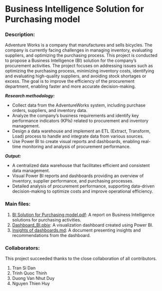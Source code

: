 # Business Intelligence Solution for Purchasing model

### Description:
Adventure Works is a company that manufactures and sells bicycles. The company is currently facing challenges in managing inventory, evaluating suppliers, and optimizing the purchasing process. This project is conducted to propose a Business Intelligence (BI) solution for the company’s procurement activities. The project focuses on addressing issues such as optimizing the purchasing process, minimizing inventory costs, identifying and evaluating high-quality suppliers, and avoiding stock shortages or excess. The goal is to improve the efficiency of the procurement department, enabling faster and more accurate decision-making.

***Research methodology:***
- Collect data from the AdventureWorks system, including purchase orders, suppliers, and inventory data.
- Analyze the company’s business requirements and identify key performance indicators (KPIs) related to procurement and inventory management.
- Design a data warehouse and implement an ETL (Extract, Transform, Load) process to handle and integrate data from various sources.
- Use Power BI to create visual reports and dashboards, enabling real-time monitoring and analysis of procurement performance.

***Output:***
- A centralized data warehouse that facilitates efficient and consistent data management.
- Visual Power BI reports and dashboards providing an overview of inventory, supplier performance, and purchasing processes.
- Detailed analysis of procurement performance, supporting data-driven decision-making to optimize costs and improve operational efficiency.

### Main files:
1. [BI Solution for Purchasing model.pdf](https://github.com/ghnp22/Business-Intelligence-Solution/blob/main/BI%20Solution%20for%20Purchasing%20model.pdf): A report on Business Intelligence solutions for purchasing activities.
2. [Dashboard_BI.pbix](https://github.com/ghnp22/Business-Intelligence-Solution/blob/main/Dashboard_BI.pbix): A visualization dashboard created using Power BI.
3. [Insights of dashboards.md](https://github.com/ghnp22/Business-Intelligence-Solution/blob/main/Insights%20of%20dashboards.md): A document presenting insights and recommendations from the dashboard.

### Collaborators:
This project succeeded thanks to the close collaboration of all contributors.
1. Tran Si Dan
2. Trinh Quoc Thinh
3. Duong Van Nhut Duy
4. Nguyen Thien Huy



